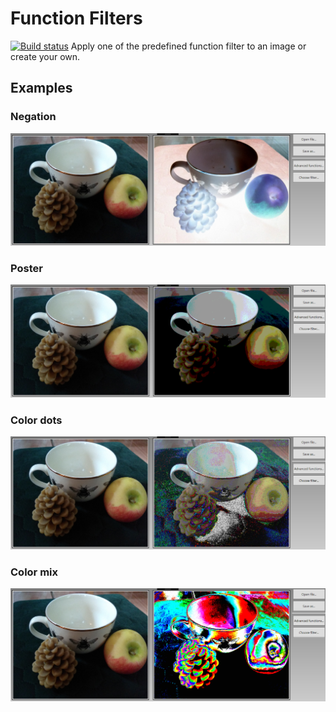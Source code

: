 # Function Filters
[![Build status](https://ci.appveyor.com/api/projects/status/fk15m32dj4t4uk3v?svg=true)](https://ci.appveyor.com/project/monkog/function-filters)
Apply one of the predefined function filter to an image or create your own.

## Examples
### Negation
![](./.Docs/Negative.PNG)
### Poster
![](./.Docs/Poster.PNG)
### Color dots
![](./.Docs/ColorDots.PNG)
### Color mix
![](./.Docs/ColorMix.PNG)
